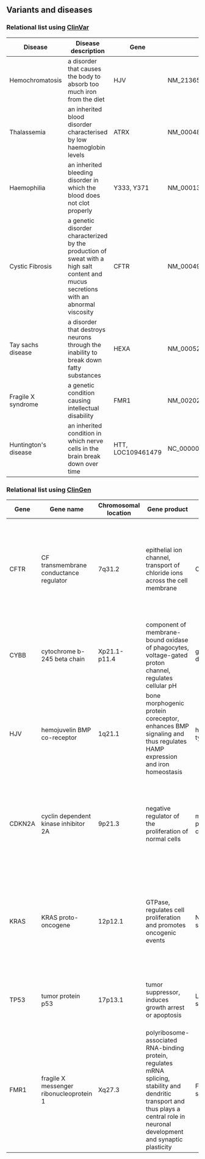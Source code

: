 ## Variants and diseases

### Relational list using [ClinVar](https://www.ncbi.nlm.nih.gov/clinvar/)

|Disease|Disease description|Gene|Variants（HGVS)|
|-------|-------------------|----|--------|
|Hemochromatosis|a disorder that causes the body to absorb too much iron from the diet|HJV|NM_213653.4:c.187C>T|
|Thalassemia|an inherited blood disorder characterised by low haemoglobin levels|ATRX|NM_000489.6(ATRX):c.6253C>T|
|Haemophilia|an inherited bleeding disorder in which the blood does not clot properly|Y333, Y371|NM_000133.4(F9):c.1113C>A|
|Cystic Fibrosis|a genetic disorder characterized by the production of sweat with a high salt content and mucus secretions with an abnormal viscosity|CFTR|NM_000492.4(CFTR):c.3623del|
|Tay sachs disease|a disorder that destroys neurons through the inability to break down fatty substances|HEXA|NM_000520.6(HEXA):c.1385A>T|
|Fragile X syndrome|a genetic condition causing intellectual disability|FMR1|NM_002024.6(FMR1):c.1268_1269del|
|Huntington's disease|an inherited condition in which nerve cells in the brain break down over time|HTT, LOC109461479|NC_000004.11:g.3076606GCA[40_?]|


### Relational list using [ClinGen](https://clinicalgenome.org/)

|Gene|Gene name|Chromosomal location|Gene product|Disease|Disease description|
|----|---------|--------------------|------------|-------|-------------------|
|CFTR|CF transmembrane conductance regulator|7q31.2|epithelial ion channel, transport of chloride ions across the cell membrane|Cystic fibrosis|a genetic disorder characterized by the production of sweat with a high salt content and mucus secretions with an abnormal viscosity|		 |
|CYBB|cytochrome b-245 beta chain|Xp21.1-p11.4|component of membrane-bound oxidase of phagocytes, voltage-gated proton channel, regulates cellular pH|granulomatous disease|a genetic disorder in which phagocytes are unable to kill certain types of bacteria and fungi|
|HJV|hemojuvelin BMP co-receptor|1q21.1|bone morphogenic protein coreceptor, enhances BMP signaling and thus regulates HAMP expression and iron homeostasis|hemochromatosis type 2A|a disorder that causes the body to absorb too much iron from the diet|
|CDKN2A|cyclin dependent kinase inhibitor 2A|9p21.3|negative regulator of the proliferation of normal cells|melanoma-pancreatic cancer syndrome|cancer predisposition syndrome in which carriers have an increased risk of developing malignant melanoma and/or pancreatic cancer|
|KRAS|KRAS proto-oncogene|12p12.1|GTPase, regulates cell proliferation and promotes oncogenic events|Noonan syndrome|a genetic disorder that may present with unusual facial features, short height, congenital heart disease, bleeding problems and skeletal malformations|
|TP53|tumor protein p53|17p13.1|tumor suppressor, induces growth arrest or apoptosis|Li-Fraumeni syndrome 1|disorder that greatly increases the risk of developing several types of cancer|
|FMR1|fragile X messenger ribonucleoprotein 1|Xq27.3|polyribosome-associated RNA-binding protein, regulates mRNA splicing, stability and dendritic transport and thus plays a central role in neuronal development and synaptic plasticity|Fragile X syndrome|a genetic disorder characterized by mild-to-moderate intellectual disability|


